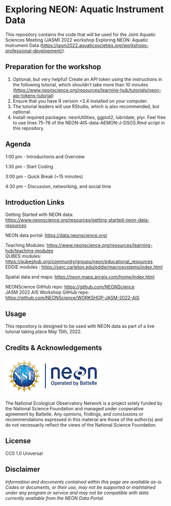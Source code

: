 Exploring NEON: Aquatic Instrument Data
================

<!-- README.md is generated from README.Rmd. Please edit that file -->
<!-- ****** Description ****** -->

This repository contains the code that will be used for the Joint
Aquatic Sciences Meeting (JASM) 2022 workshop Exploring NEON: Aquatic
Instrument Data
(<https://jasm2022.aquaticsocieties.org/workshops-professional-development/>).

<!-- ****** Prep ****** -->

## Preparation for the workshop

1.  Optional, but very helpful! Create an API token using the
    instructions in the following tutorial, which shouldn’t take more
    than 10 minutes
    (<https://www.neonscience.org/resources/learning-hub/tutorials/neon-api-tokens-tutorial>)
2.  Ensure that you have R version >3.4 installed on your computer.
3.  The tutorial leaders will use RStudio, which is also recommended,
    but optional.
4.  Install required packages: neonUtilities, ggplot2, lubridate, plyr.
    Feel free to use lines 75-78 of the NEON-AIS-data-AEMON-J-DSOS.Rmd
    script in this repository.

<!-- ****** Agenda ****** -->

## Agenda

1:00 pm - Introductions and Overview

1:30 pm - Start Coding

3:00 pm - Quick Break (\~15 minutes)

4:30 pm - Discussion, networking, and social time

<!-- ****** Intro Links ****** -->

## Introduction Links

Getting Started with NEON data:
<https://www.neonscience.org/resources/getting-started-neon-data-resources>

NEON data portal: <https://data.neonscience.org/>

Teaching Modules:
<https://www.neonscience.org/resources/learning-hub/teaching-modules>
<br /> QUBES modules:
<https://qubeshub.org/community/groups/neon/educational_resources>
<br /> EDDIE modules :
<https://serc.carleton.edu/eddie/macrosystems/index.html>

Spatial data and maps: <https://neon.maps.arcgis.com/home/index.html>

NEONScience GitHub repo: <https://github.com/NEONScience> <br /> JASM
2022 AIS Workshop GitHub repo:
<https://github.com/NEONScience/WORKSHOP-JASM-2022-AIS>

<!-- ****** Usage ****** -->

## Usage

This repository is designed to be used with NEON data as part of a live
tutorial taking place May 15th, 2022.

<!-- ****** Acknowledgements ****** -->

## Credits & Acknowledgements

<!-- HTML tags to produce image, resize, add hyperlink. -->
<!-- ONLY WORKS WITH HTML or GITHUB documents -->

<a href="http://www.neonscience.org/">
<img src="logo.png" width="300px" /> </a>

<!-- Acknowledgements text -->

The National Ecological Observatory Network is a project solely funded
by the National Science Foundation and managed under cooperative
agreement by Battelle. Any opinions, findings, and conclusions or
recommendations expressed in this material are those of the author(s)
and do not necessarily reflect the views of the National Science
Foundation.

<!-- ****** License ****** -->

## License

CC0 1.0 Universal

<!-- ****** Disclaimer ****** -->

## Disclaimer

*Information and documents contained within this page are available
as-is. Codes or documents, or their use, may not be supported or
maintained under any program or service and may not be compatible with
data currently available from the NEON Data Portal.*
